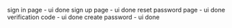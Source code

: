 sign in page - ui done
sign up page - ui done
reset password page - ui done
verification code - ui done
create password - ui done